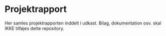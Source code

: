 # Projektrapport
Her samles projektrapporten inddelt i udkast. Bilag, dokumentation osv. skal IKKE tilføjes dette repository.

